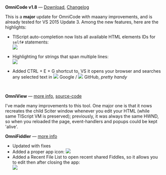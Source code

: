 ﻿**OmniCode v1.8** — [Download](/OmniCode), [Changelog](/OmniCode/Changelog)

This is a **major** update for OmniCode with maaany improvements, and is already tested for VS 2015 Update 3.
Among the new features, here are the highlights:

- TIScript auto-completion now lists all available HTML elements IDs for <code>self#</code> statements:<br><img src="/Content/BlogCDN/omnicode_listids.png" />

- Highlighting for strings that span multiple lines:<br><img src="/Content/BlogCDN/strings.png" />

- Added CTRL + E + G shortcut to, VS it opens your browser and searches any selected text in <img src="/Content/BlogCDN/icon_google.png" /> Google / <img src="/Content/BlogCDN/icon_github.png" /> GitHub, *pretty handy*

<br/>


**OmniView** — [more info](/Home/Post/OmniView), [source-code](https://github.com/MISoftware/OmniView)

I've made many improvements to this tool. One major one is that it nows recreates the child Sciter window whenever you edit your HTML (while same TIScript VM is preserved); previously, it was always the same HWND, so when you reloaded the page, event-handlers and popups could be kept 'alive'.


**OmniFiddler** — [more info](/Home/Post/OmniFiddler)

- Updated with fixes
- Added a proper app icon: <img src="/Content/BlogCDN/omnifiddler_logo.png" />
- Added a Recent File List to open recent shared Fiddles, so it allows you to edit then after closing the app:<br /><img src="/Content/BlogCDN/omnifiddler_rfl.png" />